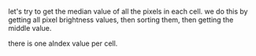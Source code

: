 let's try to get the median value of all the pixels in each cell.
we do this by getting all pixel brightness values, then sorting them, then getting the middle value.

there is one aIndex value per cell.
